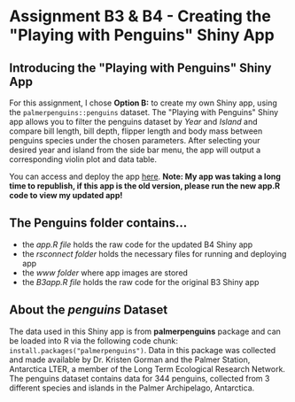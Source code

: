 # Assignment B3 & B4 - Creating the "Playing with Penguins" Shiny App

## Introducing the "Playing with Penguins" Shiny App

For this assignment, I chose **Option B:** to create my own Shiny app, using the `palmerpenguins::penguins` dataset.  The "Playing with Penguins" Shiny app allows you to filter the penguins dataset by *Year* and *Island* and compare bill length, bill depth, flipper length and body mass between penguins species under the chosen parameters.  After selecting your desired year and island from the side bar menu, the app will output a corresponding violin plot and data table.

You can access and deploy the app [here](https://4tyn88-brianna0bristow.shinyapps.io/Penguins/).
**Note: My app was taking a long time to republish, if this app is the old version, please run the new app.R code to view my updated app!**

## The **Penguins folder** contains...
- the *app.R file* holds the raw code for the updated B4 Shiny app
- the *rsconnect folder* holds the necessary files for running and deploying app 
- the *www folder* where app images are stored
- the *B3app.R file* holds the raw code for the original B3 Shiny app

## About the *penguins* Dataset

The data used in this Shiny app is from **palmerpenguins** package and can be loaded into R via the following code chunk: ```install.packages("palmerpenguins")```.  Data in this package was collected and made available by Dr. Kristen Gorman and the Palmer Station, Antarctica LTER, a member of the Long Term Ecological Research Network.  The penguins dataset contains data for 344 penguins, collected from 3 different species and islands in the Palmer Archipelago, Antarctica.
